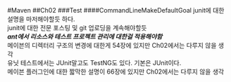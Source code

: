 #Maven
##Ch02
###Test
####CommandLineMakeDefaultGoal
junit에 대한 설명을 마저해야할듯 하다.  
junit에 대한 전문 포스팅 및 git 업로딩을 계속해야할듯  
***ant에서 리소스와 테스트 프로젝트 관리에 대한걸 적용해야함***   
메이븐의 디렉터리 구조의 변경에 대한게 54장에 있지만 Ch02에서는 다루지 않을 생각  
유닛 테스트에서는 JUnit말고도 TestNG도 있다. 기본은 JUnit이다.  
메이븐 플러그인에 대한 짧막한 설명이 66장에 있지만 Ch02에서는 다루지 않을 생각  
